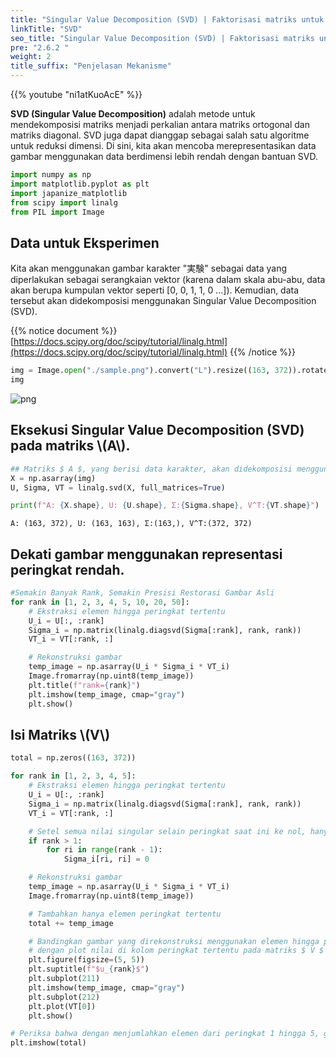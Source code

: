 ```yaml
---
title: "Singular Value Decomposition (SVD) | Faktorisasi matriks untuk kompresi"
linkTitle: "SVD"
seo_title: "Singular Value Decomposition (SVD) | Faktorisasi matriks untuk kompresi"
pre: "2.6.2 "
weight: 2
title_suffix: "Penjelasan Mekanisme"
---
```


{{% youtube "ni1atKuoAcE" %}}

<div class="pagetop-box">
    <p><b>SVD (Singular Value Decomposition)</b> adalah metode untuk mendekomposisi matriks menjadi perkalian antara matriks ortogonal dan matriks diagonal. SVD juga dapat dianggap sebagai salah satu algoritme untuk reduksi dimensi. Di sini, kita akan mencoba merepresentasikan data gambar menggunakan data berdimensi lebih rendah dengan bantuan SVD.</p>
</div>


```python
import numpy as np
import matplotlib.pyplot as plt
import japanize_matplotlib
from scipy import linalg
from PIL import Image
```

## Data untuk Eksperimen
Kita akan menggunakan gambar karakter "実験" sebagai data yang diperlakukan sebagai serangkaian vektor (karena dalam skala abu-abu, data akan berupa kumpulan vektor seperti [0, 0, 1, 1, 0 ...]). Kemudian, data tersebut akan didekomposisi menggunakan Singular Value Decomposition (SVD).

{{% notice document %}}
[https://docs.scipy.org/doc/scipy/tutorial/linalg.html](https://docs.scipy.org/doc/scipy/tutorial/linalg.html)
{{% /notice %}}


```python
img = Image.open("./sample.png").convert("L").resize((163, 372)).rotate(90, expand=True)
img
```




    
![png](/images/basic/dimensionality_reduction/SVD_files/SVD_4_0.png)
    



## Eksekusi Singular Value Decomposition (SVD) pada matriks \\(A\\).


```python
## Matriks $ A $, yang berisi data karakter, akan didekomposisi menggunakan Singular Value Decomposition (SVD).
X = np.asarray(img)
U, Sigma, VT = linalg.svd(X, full_matrices=True)

print(f"A: {X.shape}, U: {U.shape}, Σ:{Sigma.shape}, V^T:{VT.shape}")
```

    A: (163, 372), U: (163, 163), Σ:(163,), V^T:(372, 372)


## Dekati gambar menggunakan representasi peringkat rendah.


```python
#Semakin Banyak Rank, Semakin Presisi Restorasi Gambar Asli
for rank in [1, 2, 3, 4, 5, 10, 20, 50]:
    # Ekstraksi elemen hingga peringkat tertentu
    U_i = U[:, :rank]
    Sigma_i = np.matrix(linalg.diagsvd(Sigma[:rank], rank, rank))
    VT_i = VT[:rank, :]

    # Rekonstruksi gambar
    temp_image = np.asarray(U_i * Sigma_i * VT_i)
    Image.fromarray(np.uint8(temp_image))
    plt.title(f"rank={rank}")
    plt.imshow(temp_image, cmap="gray")
    plt.show()
```

## Isi Matriks \\(V\\)

```python
total = np.zeros((163, 372))

for rank in [1, 2, 3, 4, 5]:
    # Ekstraksi elemen hingga peringkat tertentu
    U_i = U[:, :rank]
    Sigma_i = np.matrix(linalg.diagsvd(Sigma[:rank], rank, rank))
    VT_i = VT[:rank, :]

    # Setel semua nilai singular selain peringkat saat ini ke nol, hanya menyisakan elemen peringkat tertentu
    if rank > 1:
        for ri in range(rank - 1):
            Sigma_i[ri, ri] = 0

    # Rekonstruksi gambar
    temp_image = np.asarray(U_i * Sigma_i * VT_i)
    Image.fromarray(np.uint8(temp_image))

    # Tambahkan hanya elemen peringkat tertentu
    total += temp_image

    # Bandingkan gambar yang direkonstruksi menggunakan elemen hingga peringkat tertentu 
    # dengan plot nilai di kolom peringkat tertentu pada matriks $ V $
    plt.figure(figsize=(5, 5))
    plt.suptitle(f"$u_{rank}$")
    plt.subplot(211)
    plt.imshow(temp_image, cmap="gray")
    plt.subplot(212)
    plt.plot(VT[0])
    plt.show()
```


```python
# Periksa bahwa dengan menjumlahkan elemen dari peringkat 1 hingga 5, gambar asli dapat direkonstruksi sepenuhnya
plt.imshow(total)
```
